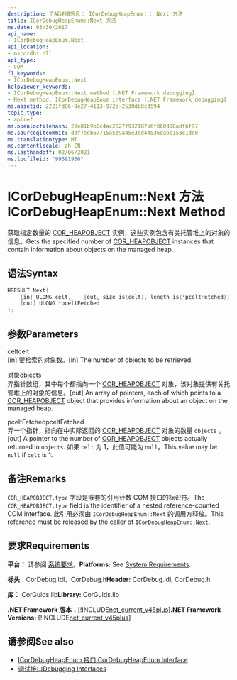 ```yaml
---
description: 了解详细信息： ICorDebugHeapEnum：： Next 方法
title: ICorDebugHeapEnum::Next 方法
ms.date: 03/30/2017
api_name:
- ICorDebugHeapEnum.Next
api_location:
- mscordbi.dll
api_type:
- COM
f1_keywords:
- ICorDebugHeapEnum::Next
helpviewer_keywords:
- ICorDebugHeapEnum::Next method [.NET Framework debugging]
- Next method, ICorDebugHeapEnum interface [.NET Framework debugging]
ms.assetid: 2221fd06-9e27-4113-972e-2530db8c3594
topic_type:
- apiref
ms.openlocfilehash: 22e81b9b0c4ac2027f932187b6f860d08adf6f97
ms.sourcegitcommit: ddf7edb67715a5b9a45e3dd44536dabc153c1de0
ms.translationtype: MT
ms.contentlocale: zh-CN
ms.lasthandoff: 02/06/2021
ms.locfileid: "99691936"
---
```

# <a name="icordebugheapenumnext-method"></a><span data-ttu-id="94710-103">ICorDebugHeapEnum::Next 方法</span><span class="sxs-lookup"><span data-stu-id="94710-103">ICorDebugHeapEnum::Next Method</span></span>

<span data-ttu-id="94710-104">获取指定数量的 [COR_HEAPOBJECT](cor-heapobject-structure.md) 实例，这些实例包含有关托管堆上的对象的信息。</span><span class="sxs-lookup"><span data-stu-id="94710-104">Gets the specified number of [COR_HEAPOBJECT](cor-heapobject-structure.md) instances that contain information about objects on the managed heap.</span></span>  
  
## <a name="syntax"></a><span data-ttu-id="94710-105">语法</span><span class="sxs-lookup"><span data-stu-id="94710-105">Syntax</span></span>  
  
```cpp  
HRESULT Next(  
    [in] ULONG celt,    [out, size_is(celt), length_is(*pceltFetched)] COR_HEAPOBJECT  objects[],
    [out] ULONG *pceltFetched  
);  
```  
  
## <a name="parameters"></a><span data-ttu-id="94710-106">参数</span><span class="sxs-lookup"><span data-stu-id="94710-106">Parameters</span></span>  

 <span data-ttu-id="94710-107">celt</span><span class="sxs-lookup"><span data-stu-id="94710-107">celt</span></span>  
 <span data-ttu-id="94710-108">[in] 要检索的对象数。</span><span class="sxs-lookup"><span data-stu-id="94710-108">[in] The number of objects to be retrieved.</span></span>  
  
 <span data-ttu-id="94710-109">对象</span><span class="sxs-lookup"><span data-stu-id="94710-109">objects</span></span>  
 <span data-ttu-id="94710-110">弄指针数组，其中每个都指向一个 [COR_HEAPOBJECT](cor-heapobject-structure.md) 对象，该对象提供有关托管堆上的对象的信息。</span><span class="sxs-lookup"><span data-stu-id="94710-110">[out] An array of pointers, each of which points to a [COR_HEAPOBJECT](cor-heapobject-structure.md) object that provides information about an object on the managed heap.</span></span>  
  
 <span data-ttu-id="94710-111">pceltFetched</span><span class="sxs-lookup"><span data-stu-id="94710-111">pceltFetched</span></span>  
 <span data-ttu-id="94710-112">弄一个指针，指向在中实际返回的 [COR_HEAPOBJECT](cor-heapobject-structure.md) 对象的数量 `objects` 。</span><span class="sxs-lookup"><span data-stu-id="94710-112">[out] A pointer to the number of [COR_HEAPOBJECT](cor-heapobject-structure.md) objects actually returned in `objects`.</span></span> <span data-ttu-id="94710-113">如果 `celt` 为 1，此值可能为 `null`。</span><span class="sxs-lookup"><span data-stu-id="94710-113">This value may be `null` if `celt` is 1.</span></span>  
  
## <a name="remarks"></a><span data-ttu-id="94710-114">备注</span><span class="sxs-lookup"><span data-stu-id="94710-114">Remarks</span></span>  

 <span data-ttu-id="94710-115">`COR_HEAPOBJECT.type` 字段是嵌套的引用计数 COM 接口的标识符。</span><span class="sxs-lookup"><span data-stu-id="94710-115">The `COR_HEAPOBJECT.type` field is the identifier of a nested reference-counted COM interface.</span></span> <span data-ttu-id="94710-116">此引用必须由 `ICorDebugHeapEnum::Next` 的调用方释放。</span><span class="sxs-lookup"><span data-stu-id="94710-116">This reference must be released by the caller of `ICorDebugHeapEnum::Next`.</span></span>  
  
## <a name="requirements"></a><span data-ttu-id="94710-117">要求</span><span class="sxs-lookup"><span data-stu-id="94710-117">Requirements</span></span>  

 <span data-ttu-id="94710-118">**平台：** 请参阅 [系统要求](../../get-started/system-requirements.md)。</span><span class="sxs-lookup"><span data-stu-id="94710-118">**Platforms:** See [System Requirements](../../get-started/system-requirements.md).</span></span>  
  
 <span data-ttu-id="94710-119">**标头**：CorDebug.idl、CorDebug.h</span><span class="sxs-lookup"><span data-stu-id="94710-119">**Header:** CorDebug.idl, CorDebug.h</span></span>  
  
 <span data-ttu-id="94710-120">**库：** CorGuids.lib</span><span class="sxs-lookup"><span data-stu-id="94710-120">**Library:** CorGuids.lib</span></span>  
  
 <span data-ttu-id="94710-121">**.NET Framework 版本：**[!INCLUDE[net_current_v45plus](../../../../includes/net-current-v45plus-md.md)]</span><span class="sxs-lookup"><span data-stu-id="94710-121">**.NET Framework Versions:** [!INCLUDE[net_current_v45plus](../../../../includes/net-current-v45plus-md.md)]</span></span>  
  
## <a name="see-also"></a><span data-ttu-id="94710-122">请参阅</span><span class="sxs-lookup"><span data-stu-id="94710-122">See also</span></span>

- [<span data-ttu-id="94710-123">ICorDebugHeapEnum 接口</span><span class="sxs-lookup"><span data-stu-id="94710-123">ICorDebugHeapEnum Interface</span></span>](icordebugheapenum-interface.md)
- [<span data-ttu-id="94710-124">调试接口</span><span class="sxs-lookup"><span data-stu-id="94710-124">Debugging Interfaces</span></span>](debugging-interfaces.md)
